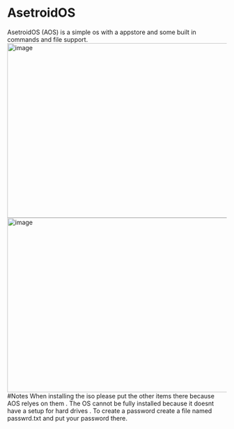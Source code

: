# AsetroidOS
AsetroidOS (AOS) is a simple os with a appstore
and some built in commands and file support.
<img width="715" height="401" alt="image" src="https://github.com/user-attachments/assets/5b0006ea-93f5-46b4-98b7-b92602ee793f" />
<img width="722" height="401" alt="image" src="https://github.com/user-attachments/assets/351c3d28-8ba9-4462-8a12-e5dcefece2d6" />
#Notes
When installing the iso please put the other items there because AOS relyes on them .
The OS cannot be fully installed because it doesnt have a setup for hard drives .
To create a password create a file named passwrd.txt and put your password there.

